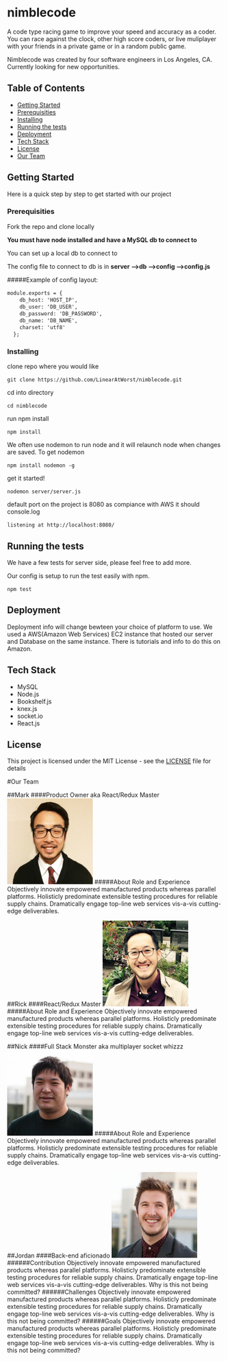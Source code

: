 # nimblecode

A code type racing game to improve your speed and accuracy as a coder.  You can race against the clock, other high score coders, or live muliplayer with your friends in a private game or in a random public game.

Nimblecode was created by four software engineers in Los Angeles, CA. Currently looking for new opportunities.

## Table of Contents
- [Getting Started](#getting-started)
- [Prerequisities](#prerequisities)
- [Installing](#installing)
- [Running the tests](#running-the-tests)
- [Deployment](#deployment)
- [Tech Stack](#tech-stack)
- [License](#license)
- [Our Team](#our-team)
	
## Getting Started

Here is a quick step by step to get started with our project


### Prerequisities

Fork the repo and clone locally

**You must have node installed and have a MySQL db to connect to**

You can set up a local db to connect to

The config file to connect to db is in **server -->db -->config -->config.js**

#####Example of config layout:
```
module.exports = {
    db_host: 'HOST_IP',
    db_user: 'DB_USER',
    db_password: 'DB_PASSWORD',
    db_name: 'DB_NAME',
    charset: 'utf8'
  };
```

### Installing

clone repo where you would like

```
git clone https://github.com/LinearAtWorst/nimblecode.git
```
cd into directory
```
cd nimblecode
```
run npm install
```
npm install
```
We often use nodemon to run node and it will relaunch node when changes are saved.
To get nodemon 
```
npm install nodemon -g
```
get it started!
```
nodemon server/server.js
```
default port on the project is 8080 as compiance with AWS
it should console.log 
```
listening at http://localhost:8080/
```
## Running the tests
We have a few tests for server side, please feel free to add more.

Our config is setup to run the test easily with npm.
```
npm test
```

## Deployment

Deployment info will change bewteen your choice of platform to use.  We used a AWS(Amazon Web Services) EC2 instance that hosted our server and Database on the same instance.  There is tutorials and info to do this on Amazon.

## Tech Stack

* MySQL
* Node.js
* Bookshelf.js
* knex.js
* socket.io
* React.js

## License

This project is licensed under the MIT License - see the [LICENSE](./LICENSE) file for details

#Our Team

##Mark
####Product Owner aka React/Redux Master
<img src="./client/assets/mark-profile.jpg" width="200" height="200" />
#####About Role and Experience
Objectively innovate empowered manufactured products whereas parallel platforms. Holisticly predominate extensible testing procedures for reliable supply chains. Dramatically engage top-line web services vis-a-vis cutting-edge deliverables.
  
  
##Rick 
####React/Redux Master
<img src="./client/assets/rick-profile.jpg" width="200" height="200" />
#####About Role and Experience
Objectively innovate empowered manufactured products whereas parallel platforms. Holisticly predominate extensible testing procedures for reliable supply chains. Dramatically engage top-line web services vis-a-vis cutting-edge deliverables.
  
  
##Nick 
####Full Stack Monster aka multiplayer socket whizzz
<img src="./client/assets/nick-profile.jpg" width="200" height="200" />
#####About Role and Experience
Objectively innovate empowered manufactured products whereas parallel platforms. Holisticly predominate extensible testing procedures for reliable supply chains. Dramatically engage top-line web services vis-a-vis cutting-edge deliverables.
  
  
##Jordan
####Back-end aficionado
<img src="./client/assets/jordan-profile.jpg" width="200" height="200" />
######Contribution
Objectively innovate empowered manufactured products whereas parallel platforms. Holisticly predominate extensible testing procedures for reliable supply chains. Dramatically engage top-line web services vis-a-vis cutting-edge deliverables.  Why is this not being committed?
######Challenges
Objectively innovate empowered manufactured products whereas parallel platforms. Holisticly predominate extensible testing procedures for reliable supply chains. Dramatically engage top-line web services vis-a-vis cutting-edge deliverables.  Why is this not being committed?
######Goals
Objectively innovate empowered manufactured products whereas parallel platforms. Holisticly predominate extensible testing procedures for reliable supply chains. Dramatically engage top-line web services vis-a-vis cutting-edge deliverables.  Why is this not being committed?

